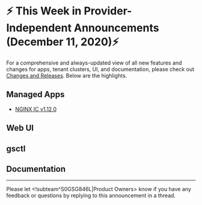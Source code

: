 # :zap: This Week in Provider-Independent Announcements (December 11, 2020):zap:

For a comprehensive and always-updated view of all new features and changes for apps, tenant clusters, UI, and documentation, please check out [Changes and Releases](https://docs.giantswarm.io/changes/). Below are the highlights.

## Managed Apps

- [NGINX IC v1.12.0](https://docs.giantswarm.io/changes/managed-apps/nginx-ingress-controller-app/v1.12.0/)

## Web UI



## gsctl



## Documentation



---
Please let <!subteam^S0GSG846L|Product Owners> know if you have any feedback or questions by replying to this announcement in a thread.
